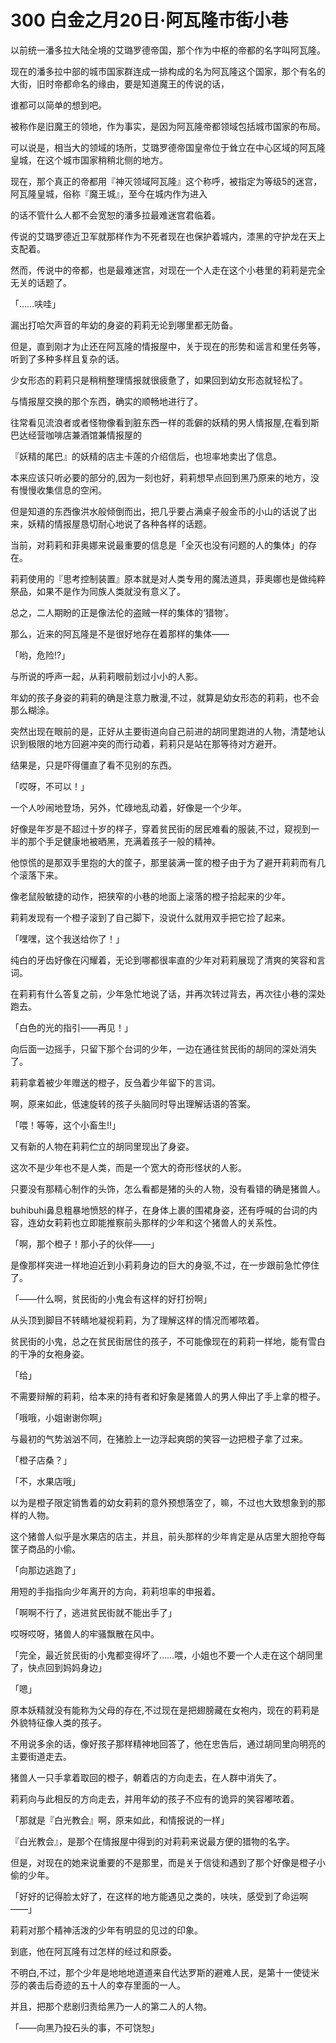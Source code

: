 # 300 白金之月20日·阿瓦隆市街小巷

以前统一潘多拉大陆全境的艾璐罗德帝国，那个作为中枢的帝都的名字叫阿瓦隆。

现在的潘多拉中部的城市国家群连成一排构成的名为阿瓦隆这个国家，那个有名的大街，旧时帝都命名的缘由，要是知道魔王的传说的话，

谁都可以简单的想到吧。

被称作是旧魔王的领地，作为事实，是因为阿瓦隆帝都领域包括城市国家的布局。

可以说是，相当大的领域的场所，艾璐罗德帝国皇帝位于耸立在中心区域的阿瓦隆皇城，在这个城市国家稍稍北侧的地方。

现在，那个真正的帝都用『神灭领域阿瓦隆』这个称呼，被指定为等级5的迷宫，阿瓦隆皇城，俗称『魔王城』，至今在城内作为进入

的话不管什么人都不会宽恕的潘多拉最难迷宫君临着。

传说的艾璐罗德近卫军就那样作为不死者现在也保护着城内，漆黑的守护龙在天上支配着。

然而，传说中的帝都，也是最难迷宫，对现在一个人走在这个小巷里的莉莉是完全无关的话题了。

「……呋哇」

漏出打哈欠声音的年幼的身姿的莉莉无论到哪里都无防备。

但是，直到刚才为止还在阿瓦隆的情报屋中，关于现在的形势和谣言和里任务等，听到了多种多样且复杂的话。

少女形态的莉莉只是稍稍整理情报就很疲惫了，如果回到幼女形态就轻松了。

与情报屋交换的那个东西，确实的顺畅地进行了。

往常看见流浪者或者怪物像看到脏东西一样的乖僻的妖精的男人情报屋,在看到斯巴达经营咖啡店兼酒馆兼情报屋的

『妖精的尾巴』的妖精的店主卡莲的介绍信后，也坦率地卖出了信息。

本来应该只听必要的部分的,因为一刻也好，莉莉想早点回到黑乃原来的地方，没有慢慢收集信息的空闲。

但是知道的东西像洪水般倾倒而出，把几乎要占满桌子般金币的小山的话说了出来，妖精的情报屋恳切耐心地说了各种各样的话题。

当前，对莉莉和菲奥娜来说最重要的信息是「全灭也没有问题的人的集体」的存在。

莉莉使用的『思考控制装置』原本就是对人类专用的魔法道具，菲奥娜也是做纯粹祭品，如果不是作为同族人类就没有意义了。

总之，二人期盼的正是像法伦的盗贼一样的集体的‘猎物’。

那么，近来的阿瓦隆是不是很好地存在着那样的集体——

「哟，危险!?」

与所说的呼声一起，从莉莉眼前划过小小的人影。

年幼的孩子身姿的莉莉的确是注意力散漫,不过，就算是幼女形态的莉莉，也不会那么糊涂。

突然出现在眼前的是，正好从主要街道向自己前进的胡同里跑进的人物，清楚地认识到极限的地方回避冲突的而行动着，莉莉只是站在那等待对方避开。

结果是，只是吓得僵直了看不见别的东西。

「哎呀，不可以！」

一个人吵闹地登场，另外，忙碌地乱动着，好像是一个少年。

好像是年岁是不超过十岁的样子，穿着贫民街的居民难看的服装,不过，窥视到一半的那个手足健康地被晒黑，充满着孩子一般的精神。

他惊慌的是那双手里抱的大的筐子，那里装满一筐的橙子由于为了避开莉莉而有几个滚落下来。

像老鼠般敏捷的动作，把狭窄的小巷的地面上滚落的橙子拾起来的少年。

莉莉发现有一个橙子滚到了自己脚下，没说什么就用双手把它捡了起来。

「嘿嘿，这个我送给你了！」

纯白的牙齿好像在闪耀着，无论到哪都很率直的少年对莉莉展现了清爽的笑容和言词。

在莉莉有什么答复之前，少年急忙地说了话，并再次转过背去，再次往小巷的深处跑去。

「白色的光的指引——再见！」

向后面一边摇手，只留下那个台词的少年，一边在通往贫民街的胡同的深处消失了。

莉莉拿着被少年赠送的橙子，反刍着少年留下的言词。

啊，原来如此，低速旋转的孩子头脑同时导出理解话语的答案。

「喂！等等，这个小畜生!!」

又有新的人物在莉莉伫立的胡同里现出了身姿。

这次不是少年也不是人类，而是一个宽大的奇形怪状的人影。

只要没有那精心制作的头饰，怎么看都是猪的头的人物，没有看错的确是猪兽人。

buhibuhi鼻息粗暴地愤怒的样子，在身体上裹的围裙身姿，还有呼喊的台词的内容，连幼女莉莉也立即能推察前头那样的少年和这个猪兽人的关系性。

「啊，那个橙子！那小子的伙伴——」

是像那样突进一样地迫近到小莉莉身边的巨大的身驱,不过，在一步跟前急忙停住了。

「——什么啊，贫民街的小鬼会有这样的好打扮啊」

从头顶到脚目不转睛地凝视莉莉，为了理解这样的情况而嘟哝着。

贫民街的小鬼，总之在贫民街居住的孩子，不可能像现在的莉莉一样地，能有雪白的干净的女袍身姿。

「给」

不需要辩解的莉莉，给本来的持有者和好象是猪兽人的男人伸出了手上拿的橙子。

「哦哦，小姐谢谢你啊」

与最初的气势汹汹不同，在猪脸上一边浮起爽朗的笑容一边把橙子拿了过来。

「橙子店桑？」

「不，水果店哦」

以为是橙子限定销售着的幼女莉莉的意外预想落空了，嘛，不过也大致想象到的那样的人物。

这个猪兽人似乎是水果店的店主，并且，前头那样的少年肯定是从店里大胆抢夺每筐子商品的小偷。

「向那边逃跑了」

用短的手指指向少年离开的方向，莉莉坦率的申报着。

「啊啊不行了，逃进贫民街就不能出手了」

哎呀哎呀，猪兽人的牢骚飘散在风中。

「完全，最近贫民街的小鬼都变得坏了……喂，小姐也不要一个人走在这个胡同里了，快点回到妈妈身边」

「嗯」

原本妖精就没有能称为父母的存在,不过现在是把翅膀藏在女袍内，现在的莉莉是外貌特征像人类的孩子。

不用说多余的话，像好孩子那样精神地回答了，他在忠告后，通过胡同里向明亮的主要街道走去。

猪兽人一只手拿着取回的橙子，朝着店的方向走去，在人群中消失了。

莉莉向与此相反的方向走去，并用年幼的孩子不应有的诡异的笑容嘟哝着。

「那就是『白光教会』啊，原来如此，和情报说的一样」

『白光教会』，是那个在情报屋中得到的对莉莉来说最方便的猎物的名字。

但是，对现在的她来说重要的不是那里，而是关于信徒和遇到了那个好像是橙子小偷的少年。

「好好的记得脸太好了，在这样的地方能遇见之类的，呋呋，感受到了命运啊——」

莉莉对那个精神活泼的少年有明显的见过的印象。

到底，他在阿瓦隆有过怎样的经过和原委。

不明白,不过，那个少年是地地地道道来自代达罗斯的避难人民，是第十一使徒米莎的袭击后奇迹的五十人的幸存里面的一人。

并且，把那个悲剧归责给黑乃一人的第二人的人物。

「——向黑乃投石头的事，不可饶恕」
